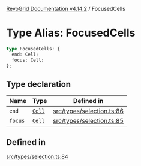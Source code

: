 [RevoGrid Documentation v4.14.2](README.md) / FocusedCells

# Type Alias: FocusedCells

```ts
type FocusedCells: {
  end: Cell;
  focus: Cell;
};
```

## Type declaration

| Name | Type | Defined in |
| ------ | ------ | ------ |
| `end` | [`Cell`](Interface.Cell.md) | [src/types/selection.ts:86](https://github.com/revolist/revogrid/blob/29f379095274a66a187c28b49fe0e1fb4170d3ea/src/types/selection.ts#L86) |
| `focus` | [`Cell`](Interface.Cell.md) | [src/types/selection.ts:85](https://github.com/revolist/revogrid/blob/29f379095274a66a187c28b49fe0e1fb4170d3ea/src/types/selection.ts#L85) |

## Defined in

[src/types/selection.ts:84](https://github.com/revolist/revogrid/blob/29f379095274a66a187c28b49fe0e1fb4170d3ea/src/types/selection.ts#L84)
